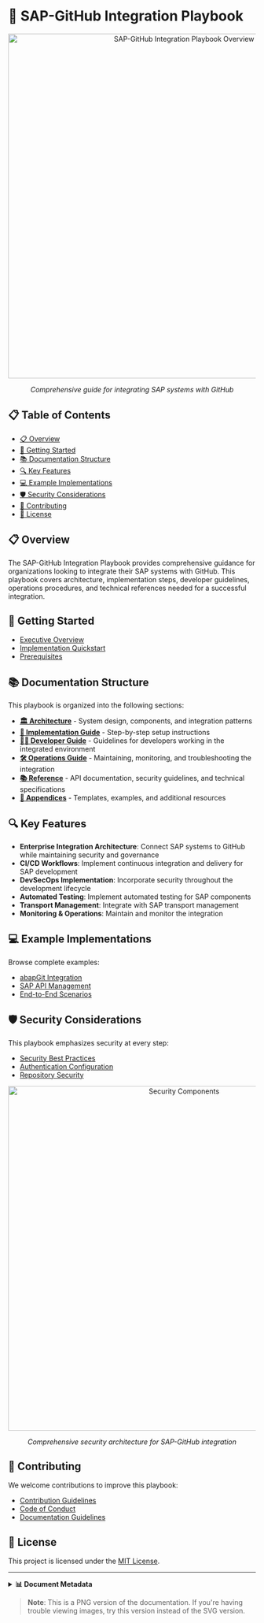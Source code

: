 # 🔄 SAP-GitHub Integration Playbook

<div align="center">
  
  <img src="https://github.com/three-horizon/SAP-GitHub-Integration-Playbook/raw/main/assets/images/png/playbook-overview.png" width="700" alt="SAP-GitHub Integration Playbook Overview">
  
  *Comprehensive guide for integrating SAP systems with GitHub*
</div>

## 📋 Table of Contents

- [📋 Overview](#-overview)
- [🚀 Getting Started](#-getting-started)
- [📚 Documentation Structure](#-documentation-structure)
- [🔍 Key Features](#-key-features)
- [💻 Example Implementations](#-example-implementations)
- [🛡️ Security Considerations](#️-security-considerations)
- [🤝 Contributing](#-contributing)
- [📄 License](#-license)

## 📋 Overview

The SAP-GitHub Integration Playbook provides comprehensive guidance for organizations looking to integrate their SAP systems with GitHub. This playbook covers architecture, implementation steps, developer guidelines, operations procedures, and technical references needed for a successful integration.

## 🚀 Getting Started

- [Executive Overview](./EXECUTIVE-OVERVIEW.md)
- [Implementation Quickstart](./docs/2-implementation-guide/getting-started/quick-start.md)
- [Prerequisites](./docs/2-implementation-guide/getting-started/prerequisites.md)

## 📚 Documentation Structure

This playbook is organized into the following sections:

- **[🏛️ Architecture](./docs/1-architecture/README.md)** - System design, components, and integration patterns
- **[🔧 Implementation Guide](./docs/2-implementation-guide/README.md)** - Step-by-step setup instructions
- **[👨‍💻 Developer Guide](./docs/3-developer-guide/README.md)** - Guidelines for developers working in the integrated environment
- **[🛠️ Operations Guide](./docs/4-operations-guide/README.md)** - Maintaining, monitoring, and troubleshooting the integration
- **[📚 Reference](./docs/5-reference/README.md)** - API documentation, security guidelines, and technical specifications
- **[📑 Appendices](./docs/6-appendices/README.md)** - Templates, examples, and additional resources

## 🔍 Key Features

- **Enterprise Integration Architecture**: Connect SAP systems to GitHub while maintaining security and governance
- **CI/CD Workflows**: Implement continuous integration and delivery for SAP development
- **DevSecOps Implementation**: Incorporate security throughout the development lifecycle
- **Automated Testing**: Implement automated testing for SAP components
- **Transport Management**: Integrate with SAP transport management
- **Monitoring & Operations**: Maintain and monitor the integration

## 💻 Example Implementations

Browse complete examples:

- [abapGit Integration](./examples/abap-integration/abapgit-integration.md)
- [SAP API Management](./examples/api-management/sap-to-github.md)
- [End-to-End Scenarios](./examples/end-to-end/scenario-1.md)

## 🛡️ Security Considerations

This playbook emphasizes security at every step:

- [Security Best Practices](./docs/5-reference/security-best-practices.md)
- [Authentication Configuration](./docs/2-implementation-guide/github-setup/authentication.md)
- [Repository Security](./docs/2-implementation-guide/github-setup/repository-security.md)

<div align="center">
  
  <img src="https://github.com/three-horizon/SAP-GitHub-Integration-Playbook/raw/main/assets/images/png/security-components.png" width="700" alt="Security Components">
  
  *Comprehensive security architecture for SAP-GitHub integration*
</div>

## 🤝 Contributing

We welcome contributions to improve this playbook:

- [Contribution Guidelines](./CONTRIBUTING.md)
- [Code of Conduct](./CODE_OF_CONDUCT.md)
- [Documentation Guidelines](./DOCUMENTATION_GUIDELINES.md)

## 📄 License

This project is licensed under the [MIT License](./LICENSE).

---

<details>
<summary><strong>📊 Document Metadata</strong></summary>

- **Last Updated:** 2025-04-07
- **Project Status:** [Current Status](./PROJECT_STATUS.md)
- **Version:** 1.0.0
- **Maintained by:** SAP-GitHub Integration Team
</details>

> **Note**: This is a PNG version of the documentation. If you're having trouble viewing images, try this version instead of the SVG version. 